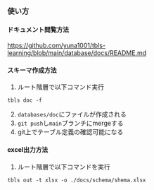 ### 使い方

#### ドキュメント閲覧方法
https://github.com/yuna1001/tbls-learning/blob/main/database/docs/README.md

#### スキーマ作成方法
1.  ルート階層で以下コマンド実行
```
tbls doc -f
```
2. `databases/doc`にファイルが作成される
3. `git push`し`main`ブランチにmergeする
4.  git上でテーブル定義の確認可能になる

#### excel出力方法
1.  ルート階層で以下コマンドを実行
```
tbls out -t xlsx -o ./docs/schema/shema.xlsx
```

